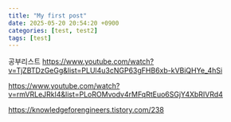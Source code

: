 ```yaml
---
title: "My first post"
date: 2025-05-20 20:54:20 +0900
categories: [test, test2]
tags: [test]
---
```


공부리스트
https://www.youtube.com/watch?v=TjZBTDzGeGg&list=PLUl4u3cNGP63gFHB6xb-kVBiQHYe_4hSi

https://www.youtube.com/watch?v=rmVRLeJRkl4&list=PLoROMvodv4rMFqRtEuo6SGjY4XbRIVRd4





https://knowledgeforengineers.tistory.com/238

